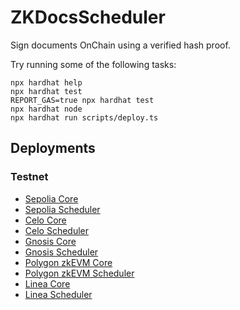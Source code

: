 # ZKDocsScheduler

Sign documents OnChain using a verified hash proof.

Try running some of the following tasks:

```shell
npx hardhat help
npx hardhat test
REPORT_GAS=true npx hardhat test
npx hardhat node
npx hardhat run scripts/deploy.ts
```

## Deployments

### Testnet
- [Sepolia Core](https://sepolia.etherscan.io/address/0x02CcFA1f950CDBde440a035025677F4d170abebF)
- [Sepolia Scheduler](https://sepolia.etherscan.io/address/0x02CcFA1f950CDBde440a035025677F4d170abebF)
- [Celo Core](https://alfajores.celoscan.io/address/0x32E2735553C54b19938907e387c47f36B7B89cC8)
- [Celo Scheduler](https://alfajores.celoscan.io/address/0xc7256041d9f92Ca126c1140b9359d63f8C4F703b)
- [Gnosis Core](https://gnosis-chiado.blockscout.com/address/0x02CcFA1f950CDBde440a035025677F4d170abebF)
- [Gnosis Scheduler](https://gnosis-chiado.blockscout.com/address/0x32E2735553C54b19938907e387c47f36B7B89cC8)
- [Polygon zkEVM Core](https://testnet-zkevm.polygonscan.com/address/0x32E2735553C54b19938907e387c47f36B7B89cC8)
- [Polygon zkEVM Scheduler](https://testnet-zkevm.polygonscan.com/address/0xc7256041d9f92Ca126c1140b9359d63f8C4F703b)
- [Linea Core](https://explorer.goerli.linea.build/address/0x32E2735553C54b19938907e387c47f36B7B89cC8)
- [Linea Scheduler](https://explorer.goerli.linea.build/address/0xc7256041d9f92Ca126c1140b9359d63f8C4F703b)